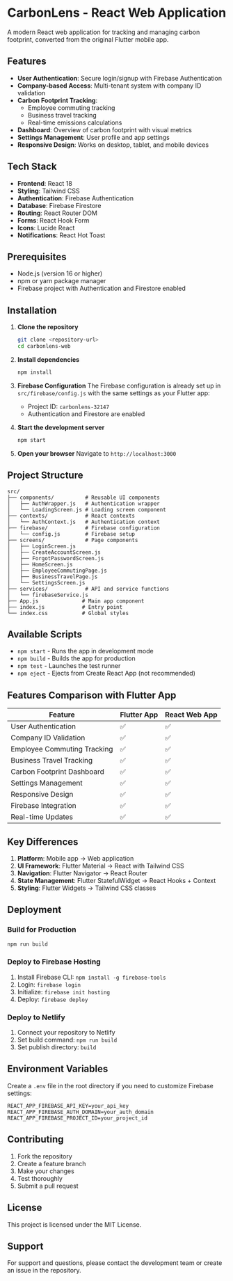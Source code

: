 # CarbonLens - React Web Application

A modern React web application for tracking and managing carbon footprint, converted from the original Flutter mobile app.

## Features

- **User Authentication**: Secure login/signup with Firebase Authentication
- **Company-based Access**: Multi-tenant system with company ID validation
- **Carbon Footprint Tracking**: 
  - Employee commuting tracking
  - Business travel tracking
  - Real-time emissions calculations
- **Dashboard**: Overview of carbon footprint with visual metrics
- **Settings Management**: User profile and app settings
- **Responsive Design**: Works on desktop, tablet, and mobile devices

## Tech Stack

- **Frontend**: React 18
- **Styling**: Tailwind CSS
- **Authentication**: Firebase Authentication
- **Database**: Firebase Firestore
- **Routing**: React Router DOM
- **Forms**: React Hook Form
- **Icons**: Lucide React
- **Notifications**: React Hot Toast

## Prerequisites

- Node.js (version 16 or higher)
- npm or yarn package manager
- Firebase project with Authentication and Firestore enabled

## Installation

1. **Clone the repository**
   ```bash
   git clone <repository-url>
   cd carbonlens-web
   ```

2. **Install dependencies**
   ```bash
   npm install
   ```

3. **Firebase Configuration**
   The Firebase configuration is already set up in `src/firebase/config.js` with the same settings as your Flutter app:
   - Project ID: `carbonlens-32147`
   - Authentication and Firestore are enabled

4. **Start the development server**
   ```bash
   npm start
   ```

5. **Open your browser**
   Navigate to `http://localhost:3000`

## Project Structure

```
src/
├── components/          # Reusable UI components
│   ├── AuthWrapper.js   # Authentication wrapper
│   └── LoadingScreen.js # Loading screen component
├── contexts/            # React contexts
│   └── AuthContext.js   # Authentication context
├── firebase/            # Firebase configuration
│   └── config.js        # Firebase setup
├── screens/             # Page components
│   ├── LoginScreen.js
│   ├── CreateAccountScreen.js
│   ├── ForgotPasswordScreen.js
│   ├── HomeScreen.js
│   ├── EmployeeCommutingPage.js
│   ├── BusinessTravelPage.js
│   └── SettingsScreen.js
├── services/            # API and service functions
│   └── firebaseService.js
├── App.js              # Main app component
├── index.js            # Entry point
└── index.css           # Global styles
```

## Available Scripts

- `npm start` - Runs the app in development mode
- `npm build` - Builds the app for production
- `npm test` - Launches the test runner
- `npm eject` - Ejects from Create React App (not recommended)

## Features Comparison with Flutter App

| Feature | Flutter App | React Web App |
|---------|-------------|---------------|
| User Authentication | ✅ | ✅ |
| Company ID Validation | ✅ | ✅ |
| Employee Commuting Tracking | ✅ | ✅ |
| Business Travel Tracking | ✅ | ✅ |
| Carbon Footprint Dashboard | ✅ | ✅ |
| Settings Management | ✅ | ✅ |
| Responsive Design | ✅ | ✅ |
| Firebase Integration | ✅ | ✅ |
| Real-time Updates | ✅ | ✅ |

## Key Differences

1. **Platform**: Mobile app → Web application
2. **UI Framework**: Flutter Material → React with Tailwind CSS
3. **Navigation**: Flutter Navigator → React Router
4. **State Management**: Flutter StatefulWidget → React Hooks + Context
5. **Styling**: Flutter Widgets → Tailwind CSS classes

## Deployment

### Build for Production
```bash
npm run build
```

### Deploy to Firebase Hosting
1. Install Firebase CLI: `npm install -g firebase-tools`
2. Login: `firebase login`
3. Initialize: `firebase init hosting`
4. Deploy: `firebase deploy`

### Deploy to Netlify
1. Connect your repository to Netlify
2. Set build command: `npm run build`
3. Set publish directory: `build`

## Environment Variables

Create a `.env` file in the root directory if you need to customize Firebase settings:

```env
REACT_APP_FIREBASE_API_KEY=your_api_key
REACT_APP_FIREBASE_AUTH_DOMAIN=your_auth_domain
REACT_APP_FIREBASE_PROJECT_ID=your_project_id
```

## Contributing

1. Fork the repository
2. Create a feature branch
3. Make your changes
4. Test thoroughly
5. Submit a pull request

## License

This project is licensed under the MIT License.

## Support

For support and questions, please contact the development team or create an issue in the repository.
